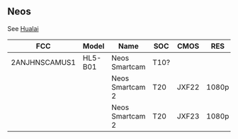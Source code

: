 Neos
----

See [Hualai](hualai.md)

| FCC           | Model   | Name            | SOC  | CMOS  | RES   | SPI    | WIFI       | Link                  |
|---------------|---------|-----------------|------|-------|-------|--------|------------|-----------------------|
| 2ANJHNSCAMUS1 | HL5-B01 | Neos Smartcam   | T10? |       |       | 25Q??  | RTL8189FTV |                       |
|               |         | Neos Smartcam 2 | T20  | JXF22 | 1080p | 25Q128 | RTL8189FTV |                       |
|               |         | Neos Smartcam 2 | T20  | JXF23 | 1080p | 25Q128 | RTL8189FTV |                       |
